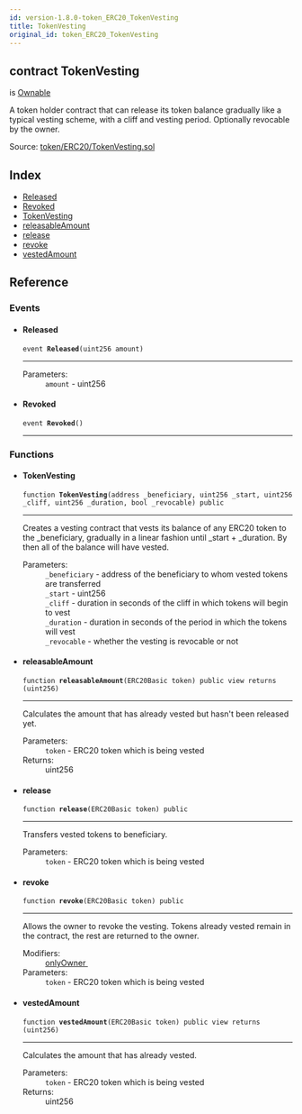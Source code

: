 ```yaml
---
id: version-1.8.0-token_ERC20_TokenVesting
title: TokenVesting
original_id: token_ERC20_TokenVesting
---
```


<div class="contract-doc"><div class="contract"><h2 class="contract-header"><span class="contract-kind">contract</span> TokenVesting</h2><p class="base-contracts"><span>is</span> <a href="ownership_Ownable.html">Ownable</a></p><p class="description">A token holder contract that can release its token balance gradually like a typical vesting scheme, with a cliff and vesting period. Optionally revocable by the owner.</p><div class="source">Source: <a href="https://github.com/OpenZeppelin/zeppelin-solidity/blob/v1.8.0/contracts/token/ERC20/TokenVesting.sol" target="_blank">token/ERC20/TokenVesting.sol</a></div></div><div class="index"><h2>Index</h2><ul><li><a href="token_ERC20_TokenVesting.html#Released">Released</a></li><li><a href="token_ERC20_TokenVesting.html#Revoked">Revoked</a></li><li><a href="token_ERC20_TokenVesting.html#TokenVesting">TokenVesting</a></li><li><a href="token_ERC20_TokenVesting.html#releasableAmount">releasableAmount</a></li><li><a href="token_ERC20_TokenVesting.html#release">release</a></li><li><a href="token_ERC20_TokenVesting.html#revoke">revoke</a></li><li><a href="token_ERC20_TokenVesting.html#vestedAmount">vestedAmount</a></li></ul></div><div class="reference"><h2>Reference</h2><div class="events"><h3>Events</h3><ul><li><div class="item event"><span id="Released" class="anchor-marker"></span><h4 class="name">Released</h4><div class="body"><code class="signature">event <strong>Released</strong><span>(uint256 amount) </span></code><hr/><dl><dt><span class="label-parameters">Parameters:</span></dt><dd><div><code>amount</code> - uint256</div></dd></dl></div></div></li><li><div class="item event"><span id="Revoked" class="anchor-marker"></span><h4 class="name">Revoked</h4><div class="body"><code class="signature">event <strong>Revoked</strong><span>() </span></code><hr/></div></div></li></ul></div><div class="functions"><h3>Functions</h3><ul><li><div class="item function"><span id="TokenVesting" class="anchor-marker"></span><h4 class="name">TokenVesting</h4><div class="body"><code class="signature">function <strong>TokenVesting</strong><span>(address _beneficiary, uint256 _start, uint256 _cliff, uint256 _duration, bool _revocable) </span><span>public </span></code><hr/><div class="description"><p>Creates a vesting contract that vests its balance of any ERC20 token to the _beneficiary, gradually in a linear fashion until _start + _duration. By then all of the balance will have vested.</p></div><dl><dt><span class="label-parameters">Parameters:</span></dt><dd><div><code>_beneficiary</code> - address of the beneficiary to whom vested tokens are transferred</div><div><code>_start</code> - uint256</div><div><code>_cliff</code> - duration in seconds of the cliff in which tokens will begin to vest</div><div><code>_duration</code> - duration in seconds of the period in which the tokens will vest</div><div><code>_revocable</code> - whether the vesting is revocable or not</div></dd></dl></div></div></li><li><div class="item function"><span id="releasableAmount" class="anchor-marker"></span><h4 class="name">releasableAmount</h4><div class="body"><code class="signature">function <strong>releasableAmount</strong><span>(ERC20Basic token) </span><span>public </span><span>view </span><span>returns  (uint256) </span></code><hr/><div class="description"><p>Calculates the amount that has already vested but hasn&#x27;t been released yet.</p></div><dl><dt><span class="label-parameters">Parameters:</span></dt><dd><div><code>token</code> - ERC20 token which is being vested</div></dd><dt><span class="label-return">Returns:</span></dt><dd>uint256</dd></dl></div></div></li><li><div class="item function"><span id="release" class="anchor-marker"></span><h4 class="name">release</h4><div class="body"><code class="signature">function <strong>release</strong><span>(ERC20Basic token) </span><span>public </span></code><hr/><div class="description"><p>Transfers vested tokens to beneficiary.</p></div><dl><dt><span class="label-parameters">Parameters:</span></dt><dd><div><code>token</code> - ERC20 token which is being vested</div></dd></dl></div></div></li><li><div class="item function"><span id="revoke" class="anchor-marker"></span><h4 class="name">revoke</h4><div class="body"><code class="signature">function <strong>revoke</strong><span>(ERC20Basic token) </span><span>public </span></code><hr/><div class="description"><p>Allows the owner to revoke the vesting. Tokens already vested remain in the contract, the rest are returned to the owner.</p></div><dl><dt><span class="label-modifiers">Modifiers:</span></dt><dd><a href="ownership_Ownable.html#onlyOwner">onlyOwner </a></dd><dt><span class="label-parameters">Parameters:</span></dt><dd><div><code>token</code> - ERC20 token which is being vested</div></dd></dl></div></div></li><li><div class="item function"><span id="vestedAmount" class="anchor-marker"></span><h4 class="name">vestedAmount</h4><div class="body"><code class="signature">function <strong>vestedAmount</strong><span>(ERC20Basic token) </span><span>public </span><span>view </span><span>returns  (uint256) </span></code><hr/><div class="description"><p>Calculates the amount that has already vested.</p></div><dl><dt><span class="label-parameters">Parameters:</span></dt><dd><div><code>token</code> - ERC20 token which is being vested</div></dd><dt><span class="label-return">Returns:</span></dt><dd>uint256</dd></dl></div></div></li></ul></div></div></div>

